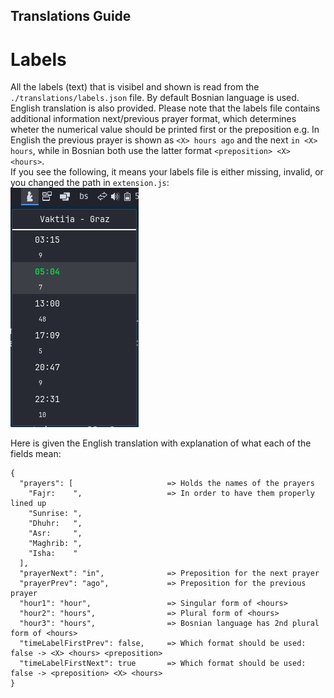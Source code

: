 ## Translations Guide

# Labels

All the labels (text) that is visibel and shown is read from the `./translations/labels.json` file. By default Bosnian language is used. English translation is also provided. Please note that the labels file contains additional information next/previous prayer format, which determines wheter the numerical value should be printed first or the preposition e.g. In English the previous prayer is shown as `<X> hours ago` and the next `in <X> hours`, while in Bosnian both use the latter format `<preposition> <X> <hours>`.  
If you see the following, it means your labels file is either missing, invalid, or you changed the path in `extension.js`:  
![Broken Panel](broken.png)  


Here is given the English translation with explanation of what each of the fields mean:
```
{
  "prayers": [                     => Holds the names of the prayers
    "Fajr:    ",                   => In order to have them properly lined up
    "Sunrise: ",
    "Dhuhr:   ",
    "Asr:     ",
    "Maghrib: ",
    "Isha:    "
  ],
  "prayerNext": "in",              => Preposition for the next prayer
  "prayerPrev": "ago",             => Preposition for the previous prayer
  "hour1": "hour",                 => Singular form of <hours>
  "hour2": "hours",                => Plural form of <hours>
  "hour3": "hours",                => Bosnian language has 2nd plural form of <hours>
  "timeLabelFirstPrev": false,     => Which format should be used: false -> <X> <hours> <preposition>
  "timeLabelFirstNext": true       => Which format should be used: false -> <preposition> <X> <hours>
}
``` 